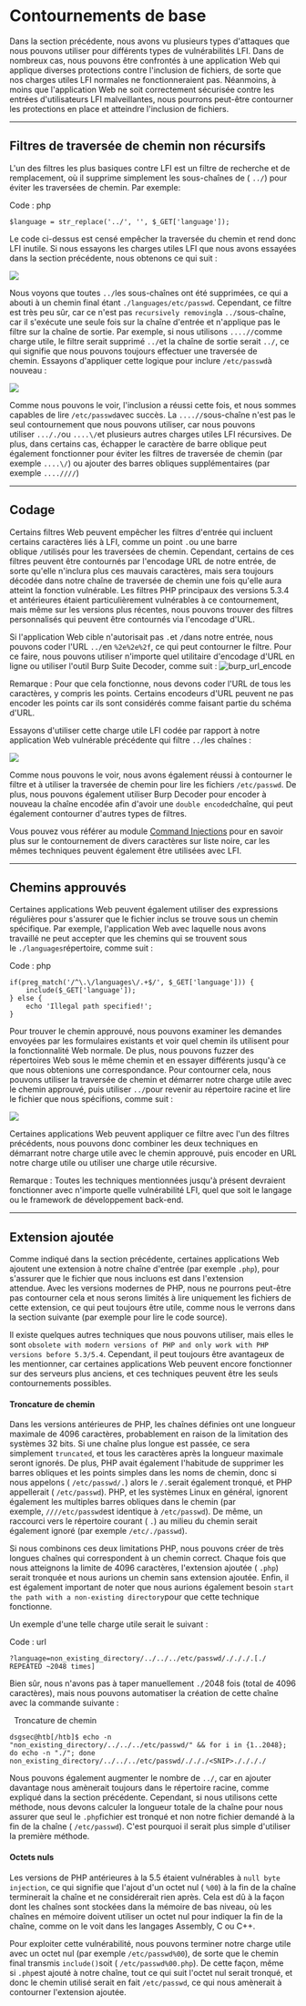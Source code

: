   Contournements de base
======================

Dans la section précédente, nous avons vu plusieurs types d'attaques que nous pouvons utiliser pour différents types de vulnérabilités LFI. Dans de nombreux cas, nous pouvons être confrontés à une application Web qui applique diverses protections contre l'inclusion de fichiers, de sorte que nos charges utiles LFI normales ne fonctionneraient pas. Néanmoins, à moins que l'application Web ne soit correctement sécurisée contre les entrées d'utilisateurs LFI malveillantes, nous pourrons peut-être contourner les protections en place et atteindre l'inclusion de fichiers.

* * * * *

Filtres de traversée de chemin non récursifs
--------------------------------------------

L'un des filtres les plus basiques contre LFI est un filtre de recherche et de remplacement, où il supprime simplement les sous-chaînes de ( `../`) pour éviter les traversées de chemin. Par exemple:

Code : php

```
$language = str_replace('../', '', $_GET['language']);

```

Le code ci-dessus est censé empêcher la traversée du chemin et rend donc LFI inutile. Si nous essayons les charges utiles LFI que nous avons essayées dans la section précédente, nous obtenons ce qui suit :

![](https://academy.hackthebox.com/storage/modules/23/lfi_blacklist.png)

Nous voyons que toutes `../`les sous-chaînes ont été supprimées, ce qui a abouti à un chemin final étant `./languages/etc/passwd`. Cependant, ce filtre est très peu sûr, car ce n'est pas `recursively removing`la `../`sous-chaîne, car il s'exécute une seule fois sur la chaîne d'entrée et n'applique pas le filtre sur la chaîne de sortie. Par exemple, si nous utilisons `....//`comme charge utile, le filtre serait supprimé `../`et la chaîne de sortie serait `../`, ce qui signifie que nous pouvons toujours effectuer une traversée de chemin. Essayons d'appliquer cette logique pour inclure `/etc/passwd`à nouveau :

![](https://academy.hackthebox.com/storage/modules/23/lfi_blacklist_passwd.png)

Comme nous pouvons le voir, l'inclusion a réussi cette fois, et nous sommes capables de lire `/etc/passwd`avec succès. La `....//`sous-chaîne n'est pas le seul contournement que nous pouvons utiliser, car nous pouvons utiliser `..././`ou `....\/`et plusieurs autres charges utiles LFI récursives. De plus, dans certains cas, échapper le caractère de barre oblique peut également fonctionner pour éviter les filtres de traversée de chemin (par exemple `....\/`) ou ajouter des barres obliques supplémentaires (par exemple `....////`)

* * * * *

Codage
------

Certains filtres Web peuvent empêcher les filtres d'entrée qui incluent certains caractères liés à LFI, comme un point `.`ou une barre oblique `/`utilisés pour les traversées de chemin. Cependant, certains de ces filtres peuvent être contournés par l'encodage URL de notre entrée, de sorte qu'elle n'inclura plus ces mauvais caractères, mais sera toujours décodée dans notre chaîne de traversée de chemin une fois qu'elle aura atteint la fonction vulnérable. Les filtres PHP principaux des versions 5.3.4 et antérieures étaient particulièrement vulnérables à ce contournement, mais même sur les versions plus récentes, nous pouvons trouver des filtres personnalisés qui peuvent être contournés via l'encodage d'URL.

Si l'application Web cible n'autorisait pas `.`et `/`dans notre entrée, nous pouvons coder l'URL `../`en `%2e%2e%2f`, ce qui peut contourner le filtre. Pour ce faire, nous pouvons utiliser n'importe quel utilitaire d'encodage d'URL en ligne ou utiliser l'outil Burp Suite Decoder, comme suit : ![burp_url_encode](https://academy.hackthebox.com/storage/modules/23/burp_url_encode.jpg)

Remarque : Pour que cela fonctionne, nous devons coder l'URL de tous les caractères, y compris les points. Certains encodeurs d'URL peuvent ne pas encoder les points car ils sont considérés comme faisant partie du schéma d'URL.

Essayons d'utiliser cette charge utile LFI codée par rapport à notre application Web vulnérable précédente qui filtre `../`les chaînes :

![](https://academy.hackthebox.com/storage/modules/23/lfi_blacklist_passwd_filter.png)

Comme nous pouvons le voir, nous avons également réussi à contourner le filtre et à utiliser la traversée de chemin pour lire les fichiers `/etc/passwd`. De plus, nous pouvons également utiliser Burp Decoder pour encoder à nouveau la chaîne encodée afin d'avoir une `double encoded`chaîne, qui peut également contourner d'autres types de filtres.

Vous pouvez vous référer au module [Command Injections](https://academy.hackthebox.com/module/details/109) pour en savoir plus sur le contournement de divers caractères sur liste noire, car les mêmes techniques peuvent également être utilisées avec LFI.

* * * * *

Chemins approuvés
-----------------

Certaines applications Web peuvent également utiliser des expressions régulières pour s'assurer que le fichier inclus se trouve sous un chemin spécifique. Par exemple, l'application Web avec laquelle nous avons travaillé ne peut accepter que les chemins qui se trouvent sous le `./languages`répertoire, comme suit :

Code : php

```
if(preg_match('/^\.\/languages\/.+$/', $_GET['language'])) {
    include($_GET['language']);
} else {
    echo 'Illegal path specified!';
}

```

Pour trouver le chemin approuvé, nous pouvons examiner les demandes envoyées par les formulaires existants et voir quel chemin ils utilisent pour la fonctionnalité Web normale. De plus, nous pouvons fuzzer des répertoires Web sous le même chemin et en essayer différents jusqu'à ce que nous obtenions une correspondance. Pour contourner cela, nous pouvons utiliser la traversée de chemin et démarrer notre charge utile avec le chemin approuvé, puis utiliser `../`pour revenir au répertoire racine et lire le fichier que nous spécifions, comme suit :

![](https://academy.hackthebox.com/storage/modules/23/lfi_blacklist_passwd_filter.png)

Certaines applications Web peuvent appliquer ce filtre avec l'un des filtres précédents, nous pouvons donc combiner les deux techniques en démarrant notre charge utile avec le chemin approuvé, puis encoder en URL notre charge utile ou utiliser une charge utile récursive.

Remarque : Toutes les techniques mentionnées jusqu'à présent devraient fonctionner avec n'importe quelle vulnérabilité LFI, quel que soit le langage ou le framework de développement back-end.

* * * * *

Extension ajoutée
-----------------

Comme indiqué dans la section précédente, certaines applications Web ajoutent une extension à notre chaîne d'entrée (par exemple `.php`), pour s'assurer que le fichier que nous incluons est dans l'extension attendue. Avec les versions modernes de PHP, nous ne pourrons peut-être pas contourner cela et nous serons limités à lire uniquement les fichiers de cette extension, ce qui peut toujours être utile, comme nous le verrons dans la section suivante (par exemple pour lire le code source).

Il existe quelques autres techniques que nous pouvons utiliser, mais elles le sont `obsolete with modern versions of PHP and only work with PHP versions before 5.3/5.4`. Cependant, il peut toujours être avantageux de les mentionner, car certaines applications Web peuvent encore fonctionner sur des serveurs plus anciens, et ces techniques peuvent être les seuls contournements possibles.

#### Troncature de chemin

Dans les versions antérieures de PHP, les chaînes définies ont une longueur maximale de 4096 caractères, probablement en raison de la limitation des systèmes 32 bits. Si une chaîne plus longue est passée, ce sera simplement `truncated`, et tous les caractères après la longueur maximale seront ignorés. De plus, PHP avait également l'habitude de supprimer les barres obliques et les points simples dans les noms de chemin, donc si nous appelons ( `/etc/passwd/.`) alors le `/.`serait également tronqué, et PHP appellerait ( `/etc/passwd`). PHP, et les systèmes Linux en général, ignorent également les multiples barres obliques dans le chemin (par exemple, `////etc/passwd`est identique à `/etc/passwd`). De même, un raccourci vers le répertoire courant ( `.`) au milieu du chemin serait également ignoré (par exemple `/etc/./passwd`).

Si nous combinons ces deux limitations PHP, nous pouvons créer de très longues chaînes qui correspondent à un chemin correct. Chaque fois que nous atteignons la limite de 4096 caractères, l'extension ajoutée ( `.php`) serait tronquée et nous aurions un chemin sans extension ajoutée. Enfin, il est également important de noter que nous aurions également besoin `start the path with a non-existing directory`pour que cette technique fonctionne.

Un exemple d'une telle charge utile serait le suivant :

Code : url

```
?language=non_existing_directory/../../../etc/passwd/./././.[./ REPEATED ~2048 times]

```

Bien sûr, nous n'avons pas à taper manuellement `./`2048 fois (total de 4096 caractères), mais nous pouvons automatiser la création de cette chaîne avec la commande suivante :

  Troncature de chemin

```
dsgsec@htb[/htb]$ echo -n "non_existing_directory/../../../etc/passwd/" && for i in {1..2048}; do echo -n "./"; done
non_existing_directory/../../../etc/passwd/./././<SNIP>././././

```

Nous pouvons également augmenter le nombre de `../`, car en ajouter davantage nous amènerait toujours dans le répertoire racine, comme expliqué dans la section précédente. Cependant, si nous utilisons cette méthode, nous devons calculer la longueur totale de la chaîne pour nous assurer que seul le `.php`fichier est tronqué et non notre fichier demandé à la fin de la chaîne ( `/etc/passwd`). C'est pourquoi il serait plus simple d'utiliser la première méthode.

#### Octets nuls

Les versions de PHP antérieures à la 5.5 étaient vulnérables à `null byte injection`, ce qui signifie que l'ajout d'un octet nul ( `%00`) à la fin de la chaîne terminerait la chaîne et ne considérerait rien après. Cela est dû à la façon dont les chaînes sont stockées dans la mémoire de bas niveau, où les chaînes en mémoire doivent utiliser un octet nul pour indiquer la fin de la chaîne, comme on le voit dans les langages Assembly, C ou C++.

Pour exploiter cette vulnérabilité, nous pouvons terminer notre charge utile avec un octet nul (par exemple `/etc/passwd%00`), de sorte que le chemin final transmis `include()`soit ( `/etc/passwd%00.php`). De cette façon, même si `.php`est ajouté à notre chaîne, tout ce qui suit l'octet nul serait tronqué, et donc le chemin utilisé serait en fait `/etc/passwd`, ce qui nous amènerait à contourner l'extension ajoutée.

